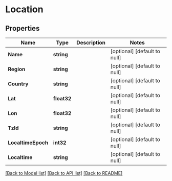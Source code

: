 # Location

## Properties
Name | Type | Description | Notes
------------ | ------------- | ------------- | -------------
**Name** | **string** |  | [optional] [default to null]
**Region** | **string** |  | [optional] [default to null]
**Country** | **string** |  | [optional] [default to null]
**Lat** | **float32** |  | [optional] [default to null]
**Lon** | **float32** |  | [optional] [default to null]
**TzId** | **string** |  | [optional] [default to null]
**LocaltimeEpoch** | **int32** |  | [optional] [default to null]
**Localtime** | **string** |  | [optional] [default to null]

[[Back to Model list]](../README.md#documentation-for-models) [[Back to API list]](../README.md#documentation-for-api-endpoints) [[Back to README]](../README.md)


